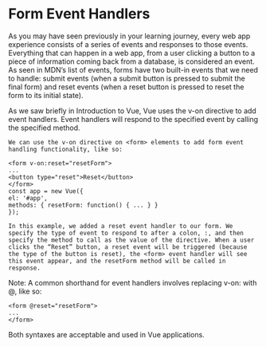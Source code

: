 # Form Event Handlers

As you may have seen previously in your learning journey, every web app experience consists of a series of events and responses to those events. Everything that can happen in a web app, from a user clicking a button to a piece of information coming back from a database, is considered an event. As seen in MDN’s list of events, forms have two built-in events that we need to handle: submit events (when a submit button is pressed to submit the final form) and reset events (when a reset button is pressed to reset the form to its initial state).

As we saw briefly in Introduction to Vue, Vue uses the v-on directive to add event handlers. Event handlers will respond to the specified event by calling the specified method.

    We can use the v-on directive on <form> elements to add form event handling functionality, like so:

    <form v-on:reset="resetForm">
    ...
    <button type="reset">Reset</button>
    </form>
    const app = new Vue({
    el: '#app',
    methods: { resetForm: function() { ... } }
    });

    In this example, we added a reset event handler to our form. We specify the type of event to respond to after a colon, :, and then specify the method to call as the value of the directive. When a user clicks the “Reset” button, a reset event will be triggered (because the type of the button is reset), the <form> event handler will see this event appear, and the resetForm method will be called in response.

Note: A common shorthand for event handlers involves replacing v-on: with @, like so:

    <form @reset="resetForm">
    ...
    </form>

Both syntaxes are acceptable and used in Vue applications.
